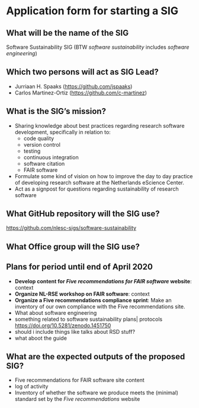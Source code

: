 # Application form for starting a SIG

## What will be the name of the SIG

Software Sustainability SIG
(BTW _software sustainability_ includes _software engineering_)

## Which two persons will act as SIG Lead?

- Jurriaan H. Spaaks (https://github.com/jspaaks)
- Carlos Martinez-Ortiz (https://github.com/c-martinez)

## What is the SIG’s mission?
<!--
The mission of your SIG should contribute to the organization’s mission.
-->


- Sharing knowledge about best practices regarding research software development, specifically in relation to:
   - code quality
   - version control
   - testing
   - continuous integration
   - software citation
   - FAIR software
- Formulate some kind of vision on how to improve the day to day practice of developing research software at the Netherlands eScience Center.
- Act as a signpost for questions regarding sustainability of research software

## What GitHub repository will the SIG use?

https://github.com/nlesc-sigs/software-sustainability

## What Office group will the SIG use?


## Plans for period until end of April 2020
<!--
In this section, list what plans you have for this SIG. Describe each plan according to the following format:

- **title**: context 1
- **title 2**: context 2
- etc

For title, describe your plan in just a few words. For context, describe briefly and concretely what is the plan.
-->

- **Develop content for _Five recommendations for FAIR software_ website**: context
- **Organize NL-RSE workshop on FAIR software**: context
- **Organize a Five recommendations compliance sprint**: Make an inventory of our own compliance with the Five recommendations site.
- What about software engineering
- something related to software sustainability plans| protocols https://doi.org/10.5281/zenodo.1451750
- should i include things like talks about RSD stuff?
- what aboot the guide


## What are the expected outputs of the proposed SIG?
<!--
help text goes here
-->

- Five recommendations for FAIR software site content
- log of activity
- Inventory of whether the software we produce meets the (minimal) standard set by the _Five recommendations_ website
